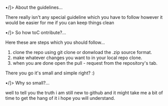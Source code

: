 •/]> About the guidelines...

There really isn't any special guideline which you have to follow however it would be easier for me if you can keep things clean

•/]> So how toC ontribute?...

Here these are steps which you should follow...

1. clone the repo using git clone or donwload the .zip source format.
2. make whatever changes you want to in your local repo clone.
3. when you are done open the pull - request from the repository's tab.

There you go it's small and simple right? :)

•/]> Why so small?...

well to tell you the truth i am still new to github and it might take me a bit of time to get the hang of it i hope you will understand.

